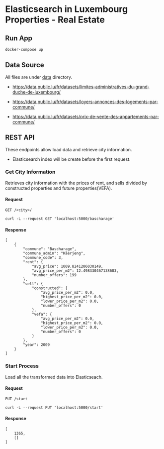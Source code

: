 # Elasticsearch in Luxembourg Properties - Real Estate

## Run App

```bash
docker-compose up
```
## Data Source
All files are under [data](web/data) directory.
* https://data.public.lu/fr/datasets/limites-administratives-du-grand-duche-de-luxembourg/

* https://data.public.lu/fr/datasets/loyers-annonces-des-logements-par-commune/

* https://data.public.lu/fr/datasets/prix-de-vente-des-appartements-par-commune/

## REST API 
These endpoints allow load data and retrieve city information.

* Elasticsearch index will be create before the first request.

### Get City Information
Retrieves city information with the prices of rent, and sells divided by constructed properties and future properties(VEFA).

#### Request
`GET /<city>/`

    curl -L --request GET 'localhost:5000/bascharage'

#### Response
    [
        {
            "commune": "Bascharage",
            "commune_admin": "Käerjeng",
            "commune_code": 3,
            "rent": {
                "avg_price": 1009.8241206030149,
                "avg_price_per_m2": 12.498330467138683,
                "number_offers": 199
            },
            "sell": {
                "constructed": {
                    "avg_price_per_m2": 0.0,
                    "highest_price_per_m2": 0.0,
                    "lower_price_per_m2": 0.0,
                    "number_offers": 0
                },
                "vefa": {
                    "avg_price_per_m2": 0.0,
                    "highest_price_per_m2": 0.0,
                    "lower_price_per_m2": 0.0,
                    "number_offers": 0
                }
            },
            "year": 2009
        }   
    ]

### Start Process
Load all the transformed data into Elasticseach.

#### Request
`PUT /start`

    curl -L --request PUT 'localhost:5000/start'

#### Response 
    [
        1365,
        []
    ]

